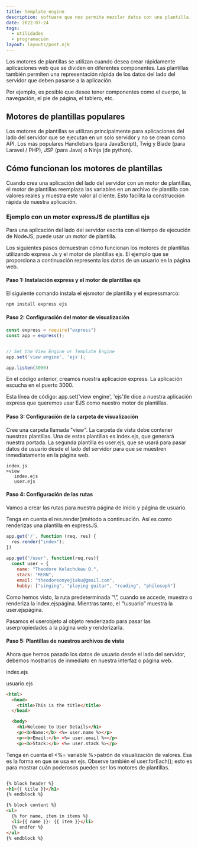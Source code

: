 ```yaml
---
title: template engine
description: software que nos permite mezclar datos con una plantilla.
date: 2022-07-24
tags:
  - utilidades
  - programación
layout: layouts/post.njk
---
```



Los motores de plantillas se utilizan cuando desea crear rápidamente aplicaciones web que se dividen en diferentes componentes. Las plantillas también permiten una representación rápida de los datos del lado del servidor que deben pasarse a la aplicación.

Por ejemplo, es posible que desee tener componentes como el cuerpo, la navegación, el pie de página, el tablero, etc.

## Motores de plantillas populares
Los motores de plantillas se utilizan principalmente para aplicaciones del lado del servidor que se ejecutan en un solo servidor y no se crean como API. Los más populares  Handlebars (para JavaScript), Twig y Blade (para Laravel / PHP), JSP (para Java) o Ninja (de python).

  

## Cómo funcionan los motores de plantillas
Cuando crea una aplicación del lado del servidor con un motor de plantillas, el motor de plantillas reemplaza las variables en un archivo de plantilla con valores reales y muestra este valor al cliente. Esto facilita la construcción rápida de nuestra aplicación.

### Ejemplo con un motor expressJS de plantillas ejs 
Para una aplicación del lado del servidor escrita con el tiempo de ejecución de NodeJS, puede usar un motor de plantilla.

Los siguientes pasos demuestran cómo funcionan los motores de plantillas utilizando express Js y el motor de plantillas ejs. El ejemplo que se proporciona a continuación representa los datos de un usuario en la página web.
#### Paso 1: Instalación express y el motor de plantillas ejs
El siguiente comando instala el ejsmotor de plantilla y el expressmarco:
````bash
npm install express ejs
````
#### Paso 2: Configuración del motor de visualización
````js
const express = require("express")
const app = express();


// Set the View Engine or Template Engine
app.set('view engine', 'ejs');

app.listen(3000)
````
En el código anterior, creamos nuestra aplicación express. La aplicación escucha en el puerto 3000.

Esta línea de código: app.set('view engine', 'ejs')le dice a nuestra aplicación express que queremos usar EJS como nuestro motor de plantillas.

#### Paso 3: Configuración de la carpeta de visualización
Cree una carpeta llamada "view". La carpeta de vista debe contener nuestras plantillas. Una de estas plantillas es index.ejs, que generará nuestra portada. La segunda plantilla es user.ejs, que se usará para pasar datos de usuario desde el lado del servidor para que se muestren inmediatamente en la página web.
````
index.js
>view
   index.ejs
   user.ejs
````
#### Paso 4: Configuración de las rutas
Vamos a crear las rutas para nuestra página de inicio y página de usuario.

Tenga en cuenta el res.render()método a continuación. Así es como renderizas una plantilla en expressJS.

````js
app.get('/', function (req, res) {
  res.render("index");
})
 
app.get("/user", function(req,res){
  const user = {
    name: "Theodore Kelechukwu O.",
    stack: "MERN",
    email: "theodoreonyejiaku@gmail.com",
    hubby: ["singing", "playing guitar", "reading", "philosoph"]
````
Como hemos visto, la ruta predeterminada “\”, cuando se accede, muestra o renderiza la index.ejspágina. Mientras tanto, el “\usuario” muestra la user.ejspágina.

Pasamos el userobjeto al objeto renderizado para pasar las userpropiedades a la página web y renderizarla.

#### Paso 5: Plantillas de nuestros archivos de vista
Ahora que hemos pasado los datos de usuario desde el lado del servidor, debemos mostrarlos de inmediato en nuestra interfaz o página web.

index.ejs

usuario.ejs
````html
<html>
  <head>
    <title>This is the title</title>
  </head>

  <body>
    <h1>Welcome to User Details</h1>
    <p><b>Name:</b> <%= user.name %></p>
    <p><b>Email:</b> <%= user.email %></p>
    <p><b>Stack:</b> <%= user.stack %></p>
````
Tenga en cuenta el <%= variable %>patrón de visualización de valores. Esa es la forma en que se usa en ejs. Observe también el user.forEach(); esto es para mostrar cuán poderosos pueden ser los motores de plantillas.


````html

{% block header %}
<h1>{{ title }}</h1>
{% endblock %}

{% block content %}
<ul>
  {% for name, item in items %}
  <li>{{ name }}: {{ item }}</li>
  {% endfor %}
</ul>
{% endblock %}
````